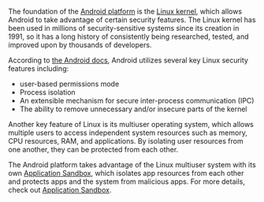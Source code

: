 The foundation of the [Android platform](https://getstream.io/chat/sdk/android/) is the [Linux kernel](https://www.redhat.com/en/topics/linux/what-is-the-linux-kernel), which allows Android to take advantage of certain security features. The Linux kernel has been used in millions of security-sensitive systems since its creation in 1991, so it has a long history of consistently being researched, tested, and improved upon by thousands of developers.

According to [the Android docs](https://source.android.com/security/overview/kernel-security.html), Android utilizes several key Linux security features including:

-  user-based permissions mode
- Process isolation
- An extensible mechanism for secure inter-process communication (IPC)
- The ability to remove unnecessary and/or insecure parts of the kernel

Another key feature of Linux is its multiuser operating system, which allows multiple users to access independent system resources such as memory, CPU resources, RAM, and applications. By isolating user resources from one another, they can be protected from each other.

The Android platform takes advantage of the Linux multiuser system with its own [Application Sandbox](https://source.android.com/security/overview/kernel-security.html#the-application-sandbox), which isolates app resources from each other and protects apps and the system from malicious apps. For more details, check out [Application Sandbox](https://source.android.com/security/app-sandbox).